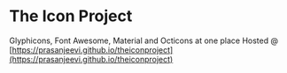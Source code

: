 # The Icon Project
Glyphicons, Font Awesome, Material and Octicons at one place
Hosted @ [https://prasanjeevi.github.io/theiconproject](https://prasanjeevi.github.io/theiconproject)
